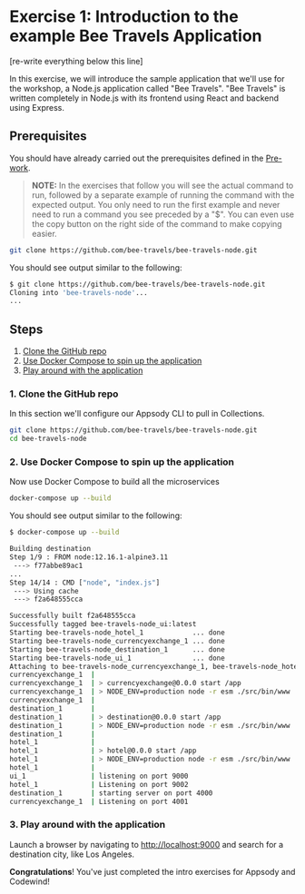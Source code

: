 # Exercise 1: Introduction to the example Bee Travels Application

[re-write everything below this line]

In this exercise, we will introduce the sample application that we'll use for the workshop, a Node.js application called "Bee Travels". "Bee Travels" is written completely in Node.js with its frontend using React and backend using Express.

## Prerequisites

You should have already carried out the prerequisites defined in the [Pre-work](../pre-work/README.md).

> **NOTE:** In the exercises that follow you will see the actual command to run, followed by a separate example of running the command with the expected output. You only need to run the first example and never need to run a command you see preceded by a "$". You can even use the copy button on the right side of the command to make copying easier.

```bash
git clone https://github.com/bee-travels/bee-travels-node.git
```

You should see output similar to the following:

```bash
$ git clone https://github.com/bee-travels/bee-travels-node.git
Cloning into 'bee-travels-node'...
...
```

## Steps

1. [Clone the GitHub repo](#1-clone-the-github-repo)
1. [Use Docker Compose to spin up the application](#2-use-docker-compose-to-spin-up-the-application)
1. [Play around with the application](#3-play-around-with-the-application)

### 1. Clone the GitHub repo

In this section we'll configure our Appsody CLI to pull in Collections.

```bash
git clone https://github.com/bee-travels/bee-travels-node.git
cd bee-travels-node
```

### 2. Use Docker Compose to spin up the application

Now use Docker Compose to build all the microservices

```bash
docker-compose up --build
```

You should see output similar to the following:

```bash
$ docker-compose up --build

Building destination
Step 1/9 : FROM node:12.16.1-alpine3.11
 ---> f77abbe89ac1
...
Step 14/14 : CMD ["node", "index.js"]
 ---> Using cache
 ---> f2a648555cca

Successfully built f2a648555cca
Successfully tagged bee-travels-node_ui:latest
Starting bee-travels-node_hotel_1            ... done
Starting bee-travels-node_currencyexchange_1 ... done
Starting bee-travels-node_destination_1      ... done
Starting bee-travels-node_ui_1               ... done
Attaching to bee-travels-node_currencyexchange_1, bee-travels-node_hotel_1, bee-travels-node_destination_1, bee-travels-node_ui_1
currencyexchange_1  |
currencyexchange_1  | > currencyexchange@0.0.0 start /app
currencyexchange_1  | > NODE_ENV=production node -r esm ./src/bin/www
currencyexchange_1  |
destination_1       |
destination_1       | > destination@0.0.0 start /app
destination_1       | > NODE_ENV=production node -r esm ./src/bin/www
destination_1       |
hotel_1             |
hotel_1             | > hotel@0.0.0 start /app
hotel_1             | > NODE_ENV=production node -r esm ./src/bin/www
hotel_1             |
ui_1                | listening on port 9000
hotel_1             | Listening on port 9002
destination_1       | starting server on port 4000
currencyexchange_1  | Listening on port 4001
```

### 3. Play around with the application

Launch a browser by navigating to <http://localhost:9000> and search for a destination city, like Los Angeles.

<!-- TODO insert screenshot here -->

**Congratulations**! You've just completed the intro exercises for Appsody and Codewind!
